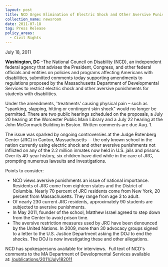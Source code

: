 ```yaml
---
layout: post
title: NCD Urges Elimination of Electric Shock and Other Aversive Punishments
collection_name: newsroom
date: 2011-07-18
tag: Press Release
policy_areas:
  - Civil Rights
---
```

July 18, 2011

**Washington, DC** –The National Council on Disability (NCD), an independent federal agency that advises the President, Congress, and other federal officials and entities on policies and programs affecting Americans with disabilities, submitted comments today supporting amendments to regulations proposed by the Massachusetts Department of Developmental Services to restrict electric shock and other aversive punishments for students with disabilities.

Under the amendments, 'treatments' causing physical pain – such as "spanking, slapping, hitting or contingent skin shock" would no longer be permitted. There are two public hearings scheduled on the proposals, a July 20 hearing at the Worcester Public Main Library and a July 22 hearing at the John McCormack Building in Boston. Written comments are due Aug. 1.

The issue was sparked by ongoing controversies at the Judge Rotenberg Center (JRC) in Canton, Massachusetts -- the only known school in the nation currently using electric shock and other aversive punishments not inflicted on any of the 2.2 million inmates now held in U.S. jails and prisons.  Over its 40-year history, six children have died while in the care of JRC, prompting numerous lawsuits and investigations. 

Points to consider:

* NCD views aversive punishments an issue of national importance. Residents of JRC come from eighteen states and the District of Columbia. Nearly 70 percent of JRC residents come from New York, 20 percent from Massachusetts. They range from age 3 to adult.
* Of nearly 230 current JRC residents, approximately 90 students are subjected to aversive punishments. 
* In May 2011, founder of the school, Matthew Israel agreed to step down from the Center to avoid prison time.
* The aversive restriction measures used by JRC have been denounced by the United Nations. In 2009, more than 30 advocacy groups signed to a letter to the U.S. Justice Department asking the DOJ to end the shocks. The DOJ is now investigating these and other allegations.

NCD has spokespersons available for interviews.  Full text of NCD's comments to the MA Department of Developmental Services available at: [/publications/2011/July182011](https://ncd.gov/publications/2011/July182011)